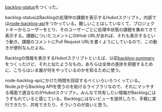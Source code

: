 [backlog-status](https://github.com/faithcreates/hubot-scripts/pull/33)をつくった。

backlog-statusはBacklogの処理中の課題を表示するHubotスクリプト。内部では[node-backlog-api][bouzuya/node-backlog-api]をつかっている。難しいことはしていなくて、プロジェクトキーからユーザーをとり、そのユーザーごとに処理中状態の課題を集めてきて表示する。課題についたコメントにGitHub URLがあれば、それも表示するという動き。課題のコメントにPull Request URLを書くようにしているので、この動きが便利なんだよね。

Backlogの情報を表示するHubotスクリプトといえば、以前[backlog-summary](https://github.com/faithcreates/hubot-scripts/pull/26)をつくったけど、それと似たようなもの。あちらは全体の進捗を把握するために、こちらはいま誰が何をやっているのかを知るために使う。

node-backlog-apiにかけた時間を回収するべくいろいろつくっている。Node.jsからBacklog APIを使うのを助けるライブラリなので、それにマッチする場面で適当なのがHubotスクリプト。みんなで共有したい情報がBacklogにはうずもれていると感じている。Backlogにはないビューを提供したり、手軽に実行できたり、共有できたり、そういうのが良いと思う。

[bouzuya/node-backlog-api]: https://github.com/bouzuya/node-backlog-api
